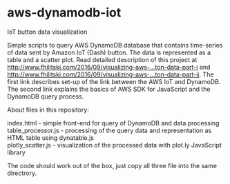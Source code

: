 # aws-dynamodb-iot
IoT button data visualization

Simple scripts to query AWS DynamoDB database that contains time-series of data sent by Amazon IoT (Dash) button. The data is represented as a table and a scatter plot. Read detailed description of this project at http://www.fhilitski.com/2016/09/visualizing-aws-…ton-data-part-i and http://www.fhilitski.com/2016/09/visualizing-aws-…ton-data-part-ii. The first link describes set-up of the link between the AWS IoT and DynamoDB. The second link explains the basics of AWS SDK for JavaScript and the  DynamoDB query process. 

About files in this repository:

index.html - simple front-end for query of DynamoDB and data processing</br>
table_processor.js - processing of the query data and representation as HTML table using dynatable.js</br>
plotly_scatter.js - visualization of the processed data with plot.ly JavaScript library</br>

The code should work out of the box, just copy all three file into the same directrory. 



